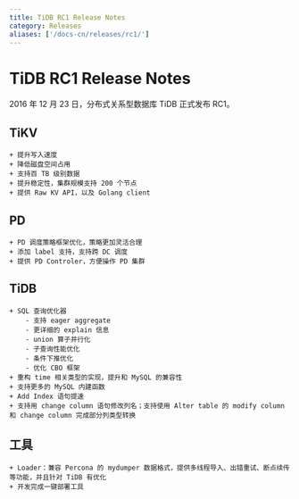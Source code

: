 ```yaml
---
title: TiDB RC1 Release Notes
category: Releases
aliases: ['/docs-cn/releases/rc1/']
---
```


# TiDB RC1 Release Notes

2016 年 12 月 23 日，分布式关系型数据库 TiDB 正式发布 RC1。

## TiKV

    + 提升写入速度
    + 降低磁盘空间占用
    + 支持百 TB 级别数据
    + 提升稳定性，集群规模支持 200 个节点
    + 提供 Raw KV API，以及 Golang client

## PD

    + PD 调度策略框架优化，策略更加灵活合理
    + 添加 label 支持，支持跨 DC 调度
    + 提供 PD Controler，方便操作 PD 集群

## TiDB

    + SQL 查询优化器
        - 支持 eager aggregate
        - 更详细的 explain 信息
        - union 算子并行化
        - 子查询性能优化
        - 条件下推优化
        - 优化 CBO 框架
    + 重构 time 相关类型的实现，提升和 MySQL 的兼容性
    + 支持更多的 MySQL 内建函数
    + Add Index 语句提速
    + 支持用 change column 语句修改列名；支持使用 Alter table 的 modify column 和 change column 完成部分列类型转换

## 工具

    + Loader：兼容 Percona 的 mydumper 数据格式，提供多线程导入、出错重试、断点续传等功能，并且针对 TiDB 有优化
    + 开发完成一键部署工具
